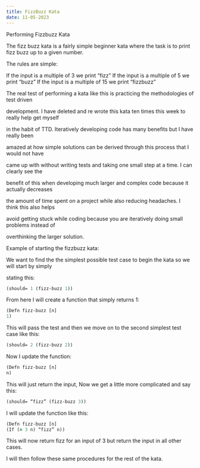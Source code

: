 ```yaml
---
title: FizzBuzz Kata
date: 11-05-2023
---
```


Performing Fizzbuzz Kata


The fizz buzz kata is a fairly simple beginner kata where the task is to print fizz buzz up to a given number. 

The rules are simple:

If the input is a multiple of 3 we print “fizz”
If the input is a multiple of 5 we print “buzz”
If the input is a multiple of 15 we print “fizzbuzz”

The real test of performing a kata like this is practicing the methodologies of test driven 

development. I have deleted and re wrote this kata ten times this week to really help get myself 

in the habit of TTD. Iteratively developing code has many benefits but I have really been 

amazed at how simple solutions can be derived through this process that I would not have 

came up with without writing tests and taking one small step at a time. I can clearly see the 

benefit of this when developing much larger and complex code because it actually decreases 

the amount of time spent on a project while also reducing headaches. I think this also helps 

avoid getting stuck while coding because you are iteratively doing small problems instead of 

overthinking the larger solution. 


Example of starting the fizzbuzz kata:

We want to find the the simplest possible test case to begin the kata so we will start by simply 

stating this: 
```clojure
(should= 1 (fizz-buzz 1))
```
From here I will create a function that simply returns 1:
```clojure
(Defn fizz-buzz [n]
1)
```
This will pass the test and then we move on to the second simplest test case like this:
```clojure
(should= 2 (fizz-buzz 2))
```
Now I update the function:
```clojure
(Defn fizz-buzz [n]
n) 
```
This will just return the input, Now we get a little more complicated and say this:
```clojure
(should= “fizz” (fizz-buzz 3))
```
I will update the function like this:
```clojure
(Defn fizz-buzz [n]
(If (= 3 n) “fizz” n))
```
This will now return fizz for an input of 3 but return the input in all other cases.


I will then follow these same procedures for the rest of the kata.
